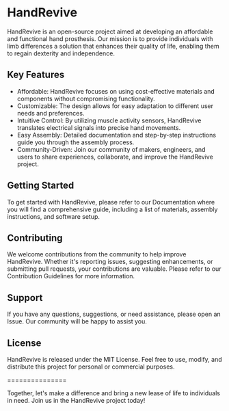 HandRevive
===============

HandRevive is an open-source project aimed at developing an affordable and functional hand prosthesis. Our mission is to provide individuals with limb differences a solution that enhances their quality of life, enabling them to regain dexterity and independence.

Key Features
----------

- Affordable: HandRevive focuses on using cost-effective materials and components without compromising functionality.
- Customizable: The design allows for easy adaptation to different user needs and preferences.
- Intuitive Control: By utilizing muscle activity sensors, HandRevive translates electrical signals into precise hand movements.
- Easy Assembly: Detailed documentation and step-by-step instructions guide you through the assembly process.
- Community-Driven: Join our community of makers, engineers, and users to share experiences, collaborate, and improve the HandRevive project.

Getting Started
-----

To get started with HandRevive, please refer to our Documentation where you will find a comprehensive guide, including a list of materials, assembly instructions, and software setup.

Contributing
-----

We welcome contributions from the community to help improve HandRevive. Whether it's reporting issues, suggesting enhancements, or submitting pull requests, your contributions are valuable. Please refer to our Contribution Guidelines for more information.

Support
-----

If you have any questions, suggestions, or need assistance, please open an Issue. Our community will be happy to assist you.

License
-----

HandRevive is released under the MIT License. Feel free to use, modify, and distribute this project for personal or commercial purposes.


===============

Together, let's make a difference and bring a new lease of life to individuals in need. Join us in the HandRevive project today!

